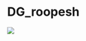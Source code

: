 # DG_roopesh

<a href="https://portal.azure.com/#create/Microsoft.Template/uri/https%3A%2F%2Fraw.githubusercontent.com%2Fbayernmunich%2FDG_roopesh%2Fmaster%2Fazurewebsqldeploy.json" target="_blank">
		<img src="http://azuredeploy.net/deploybutton.png"/>
	</a>


                                                                     
	
